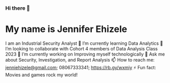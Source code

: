 ### Hi there 👋
# My name is Jennifer Ehizele
I am an Industrial Security Analyst
🌱 I’m currently learning Data Analytics
👯 I’m looking to collaborate with Cohort 4 members of Data Analysis Class 2023 
🔭 I’m currently working on Improving myself technologically
💬 Ask me about Security, Investigation, and Report Analysis
📫 How to reach me: jenniehizele@gmail.com; 08067333341; https://rb.gy/wxmiy
⚡ Fun fact: Movies and games rock my world!

